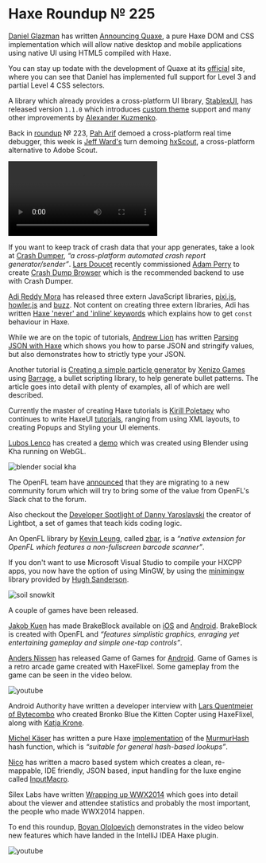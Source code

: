 [_template]: ../templates/roundup.html
[date]: / "2014-11-14 13:43:00"
[modified]: / "2014-11-14 16:05:00"
[published]: / "2014-11-14 13:43:00"
[“”]: a ""
# Haxe Roundup № 225

[Daniel Glazman][tw1] has written [Announcing Quaxe][l1], a pure Haxe DOM and
CSS implementation which will allow native desktop and mobile applications
using native UI using HTML5 compiled with Haxe.

You can stay up todate with the development of Quaxe at its [official][l2] site, where
you can see that Daniel has implemented full support for Level 3 and partial
Level 4 CSS selectors.

A library which already provides a cross-platform UI library, [StablexUI][l3], has
released version `1.1.0` which introduces [custom theme][l4] support and many
other improvements by [Alexander Kuzmenko][tw2].

Back in [roundup][l5] № 223, [Pah Arif][tw3] demoed a cross-platform real time
debugger, this week is [Jeff Ward's][tw4] turn demoing [hxScout][l6], a cross-platform
alternative to Adobe Scout.

![hxscout](/img/225/hxscout.mp4)

If you want to keep track of crash data that your app generates, take a look at
[Crash Dumper][l7], _“a cross-platform automated crash report generator/sender”_.
[Lars Doucet][tw5] recently commissioned [Adam Perry][tw6] to create 
[Crash Dump Browser][l8] which is the recommended backend to use with Crash Dumper.

[Adi Reddy Mora][s1] has released three extern JavaScript libraries, [pixi.js][l9],
[howler.js][l10] and [buzz][l11]. Not content on creating three extern libraries,
Adi has written [Haxe 'never' and 'inline' keywords][l12] which explains how to
get `const` behaviour in Haxe.

While we are on the topic of tutorials, [Andrew Lion][tw7] has written
[Parsing JSON with Haxe][l13] which shows you how to parse JSON and stringify
values, but also demonstrates how to strictly type your JSON.

Another tutorial is [Creating a simple particle generator][l14] by [Xenizo Games][tw8]
using [Barrage][l15], a bullet scripting library, to help generate bullet patterns.
The article goes into detail with plenty of examples, all of which are well
described.

Currently the master of creating Haxe tutorials is [Kirill Poletaev][tw9] who 
continues to write HaxeUI [tutorials][l16], ranging from using XML layouts, to 
creating Popups and Styling your UI elements.

[Lubos Lenco][tw17] has created a [demo][l29] which was created using Blender using Kha
running on WebGL.

![blender social kha](/img/225/blender.png "Blender to Kha to WebGL")

The OpenFL team have [announced][l17] that they are migrating to a new community
forum which will try to bring some of the value from OpenFL's Slack chat
to the forum.

Also checkout the [Developer Spotlight of Danny Yaroslavski][l18] the creator of
Lightbot, a set of games that teach kids coding logic.

An OpenFL library by [Kevin Leung][gh1], called [zbar][l19], is a _“native 
extension for OpenFL which features a non-fullscreen barcode scanner”_.

If you don't want to use Microsoft Visual Studio to compile your HXCPP apps, you
now have the option of using MinGW, by using the [minimingw][l20] library provided by
[Hugh Sanderson][tw10].

![soil snowkit](/img/225/soil.png "@JustSuds progress on Soil using snõwkit and Haxe")

A couple of games have been released.

[Jakob Kuen][tw11] has made BrakeBlock available on [iOS][l21] and
[Android][l22]. BrakeBlock is created with OpenFL and _“features simplistic graphics, 
enraging yet entertaining gameplay and simple one-tap controls”_.

[Anders Nissen][tw12] has released Game of Games for [Android][l23]. Game of Games is a retro arcade game created with HaxeFlixel. Some gameplay from the game can be seen in the video below.

![youtube](JbO0_qU92NM)

Android Authority have written a developer interview with 
[Lars Quentmeier of Bytecombo][l24] who created Bronko Blue the Kitten Copter
using HaxeFlixel, along with [Katja Krone][tw13].

[Michel Käser][tw14] has written a pure Haxe [implementation][l25] of the 
[MurmurHash][l26] hash function, which is _“suitable for general hash-based lookups”_.

[Nico][tw15] has written a macro based system which creates a clean, re-mappable,
IDE friendly, JSON based, input handling for the luxe engine called [InputMacro][l27].

Silex Labs have written [Wrapping up WWX2014][l28] which goes into detail about
the viewer and attendee statistics and probably the most important, the people
who made WWX2014 happen.

To end this roundup, [Boyan Ololoevich][tw16] demonstrates in the video below 
new features which have landed in the IntelliJ IDEA Haxe plugin.

![youtube](nZo9PQaSC_k)

[gh1]: https://github.com/kevinresol "@kevinresol on GitHub"

[s1]: http://www.arm.rocks/ "Arm Rocks"

[tw17]: https://twitter.com/luboslenco "@luboslenco on Twitter"
[tw16]: https://twitter.com/As3Boyan "@As3Boyan on Twitter"
[tw15]: https://twitter.com/nico_m__ "@nico_m__ on Twitter"
[tw14]: https://twitter.com/michelkaeser "@michelkaeser on Twitter"
[tw13]: https://twitter.com/katjakrone "@katjakrone on Twitter"
[tw12]: https://twitter.com/andershnissen "@andershnissen on Twitter"
[tw11]: https://twitter.com/pentahelix "@pentahelix on Twitter"
[tw10]: https://twitter.com/GameHaxe "@GameHaxe on Twitter"
[tw9]: https://twitter.com/kircode "@kircode on Twitter"
[tw8]: https://twitter.com/XenizoGames "@XenizoGames on Twitter"
[tw7]: https://twitter.com/lion123dev "@lion123dev on Twitter"
[tw6]: https://twitter.com/hoursgoby "@hoursgoby on Twitter"
[tw5]: https://twitter.com/larsiusprime "@larsiusprime on Twitter"
[tw4]: https://twitter.com/Jeff__Ward "@Jeff__Ward on Twitter"
[tw3]: https://twitter.com/misterpah "@misterpah on Twitter"
[tw2]: https://twitter.com/RealyUniqueName "@RealyUniqueName on Twitter"
[tw1]: https://twitter.com/glazou "@glazou on Twitter"

[l29]: https://3cf3f9a999c40f6966e7f3f62deb36653478ce95.googledrive.com/host/0B22ElR_OUmfdQ09yS2lBRG9ZQXc/index.html "Blender to WebGL using Kha"
[l28]: http://www.silexlabs.org/wrapping-up-wwx2014/ "Wrapping up WWX2014"
[l27]: https://github.com/NicoM1/InputMacro "InputMacro on GitHub"
[l26]: https://en.wikipedia.org/wiki/MurmurHash "MurmurHash on Wikipedia"
[l25]: http://michelkaeser.d.pr/14r7i/2LAlUhhN "Haxe MurmurHash3"
[l24]: http://www.androidauthority.com/meet-the-devs-developer-interview-bytecombo-563499/ "Android Authority Interview Bytecombo"
[l23]: https://play.google.com/store/apps/details?id=com.anissen "Game of Games on Android"
[l22]: https://play.google.com/store/apps/details?id=com.louney.brakeblock "BrakeBlock on Android"
[l21]: https://itunes.apple.com/us/app/brake-block/id932533795?l=de&ls=1&mt=8 "BrakeBlock on iOS"
[l20]: http://lib.haxe.org/p/minimingw "mini mingw on haxelib"
[l19]: https://github.com/kevinresol/zbar "zbar on GitHub"
[l18]: http://www.openfl.org/blog/2014/11/07/developer-spotlight-danny-yaroslavski/ "OpenFL Developer Spotlight Danny Yaroslavski"
[l17]: http://www.openfl.org/blog/2014/11/07/migrating-new-community-forums/ "New Community Forums OpenFL"
[l16]: http://haxecoder.com/category.php?id=9 "HaxeUI Tutorial Series"
[l15]: https://github.com/XenizoGames/Barrage "Barrage on GitHub"
[l14]: http://xenizogames.com/blog/2014/11/creating-simple-particle-generator-and-barrage-generate-awesome-bullet-patterns/ "Creating a simple particle generator"
[l13]: http://haxehappens.net/blog/2014/parsing-json-with-haxe/ "Parsing JSON with Haxe"
[l12]: http://adireddy.github.io/2014/11/08/never-inline-keywords/ "Haxe 'never' and 'inline' keywords"
[l11]: https://github.com/adireddy/haxe-buzz "Haxe-buzz on GitHub"
[l10]: https://github.com/adireddy/haxe-howler "Haxe-howler on GitHub"
[l9]: https://github.com/adireddy/haxe-pixi "Haxe-pixi on GitHub"
[l8]: https://github.com/larsiusprime/crashdumper/tree/master/servers/crashdumpbrowser "Crash Dump Browser"
[l7]: https://github.com/larsiusprime/crashdumper/ "CrashDumper on GitHub"
[l6]: https://github.com/jcward/hxScout "hxScout on GitHub"
[l5]: http://haxe.io/roundups/223/ "Haxe Roundup № 223"
[l4]: http://ui.stablex.ru/doc/#manual/15_Custom_themes.html "Custom Themes in StablexUI"
[l3]: https://github.com/RealyUniqueName/StablexUI "StablexUI on GitHub"
[l2]: http://quaxe.org "Quaxe | Haxe and HTML5"
[l1]: http://www.glazman.org/weblog/dotclear/index.php?post/AnnouncingQuaxe "Announcing Quaxe"
